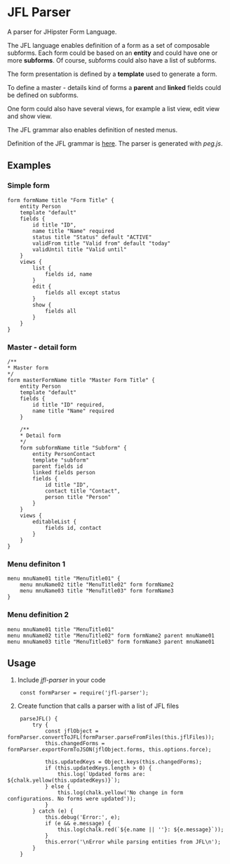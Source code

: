 # JFL Parser

A parser for JHipster Form Language.

The JFL language enables definition of a form as a set of composable subforms.
Each form could be based on an **entity** and could have one or more **subforms**.  Of course, subforms could also have a list of subforms.

The form presentation is defined by a **template** used to generate a form.

To define a master - details kind of forms a **parent** and **linked** fields could be defined on subforms.

One form could also have several views, for example a list view, edit view and show view.

The JFL grammar also enables definition of nested menus.

Definition of the JFL grammar is [here](lib/dsl/grammar.html).
The parser is generated with *peg.js*.


## Examples

### Simple form    

    form formName title "Form Title" {
        entity Person
        template "default"
        fields {
            id title "ID",
            name title "Name" required
            status title "Status" default "ACTIVE"
            validFrom title "Valid from" default "today"
            validUntil title "Valid until"
        }
        views {
            list {
                fields id, name
            }
            edit {
                fields all except status
            }
            show {
                fields all
            }
        }
    }   

### Master - detail form

    /**
    * Master form
    */
    form masterFormName title "Master Form Title" {
        entity Person
        template "default"
        fields {
            id title "ID" required,
            name title "Name" required
        }
        
        /**
        * Detail form
        */
        form subformName title "Subform" {
            entity PersonContact
            template "subform"
            parent fields id
            linked fields person
            fields {
                id title "ID",
                contact title "Contact",
                person title "Person"
            }
        }
        views {
            editableList {
                fields id, contact
            }
        }
    }   

### Menu definiton 1

    menu mnuName01 title "MenuTitle01" {
        menu mnuName02 title "MenuTitle02" form formName2
        menu mnuName03 title "MenuTitle03" form formName3
    }

### Menu definition 2

    menu mnuName01 title "MenuTitle01"
    menu mnuName02 title "MenuTitle02" form formName2 parent mnuName01
    menu mnuName03 title "MenuTitle03" form formName3 parent mnuName01

## Usage

1. Include *jfl-parser* in your code

```
    const formParser = require('jfl-parser');
```
    
2. Create function that calls a parser with a list of JFL files

```    
    parseJFL() {
        try {
            const jflObject = formParser.convertToJFL(formParser.parseFromFiles(this.jflFiles));
            this.changedForms = formParser.exportFormToJSON(jflObject.forms, this.options.force);

            this.updatedKeys = Object.keys(this.changedForms);
            if (this.updatedKeys.length > 0) {
                this.log(`Updated forms are: ${chalk.yellow(this.updatedKeys)}`);
            } else {
                this.log(chalk.yellow('No change in form configurations. No forms were updated'));
            }
        } catch (e) {
            this.debug('Error:', e);
            if (e && e.message) {
                this.log(chalk.red(`${e.name || ''}: ${e.message}`));
            }
            this.error('\nError while parsing entities from JFL\n');
        }
    }
```

